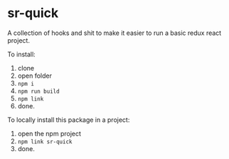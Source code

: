 # sr-quick

A collection of hooks and shit to make it easier to run a basic redux react project.

To install:

1. clone
2. open folder
3. `npm i`
4. `npm run build`
5. `npm link`
6. done.

To locally install this package in a project:

1. open the npm project
2. `npm link sr-quick`
3. done.
